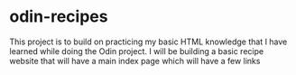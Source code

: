# odin-recipes
This project is to build on practicing my basic HTML knowledge that I have learned while doing the Odin project. I will be building a basic recipe website that will have a main index page which will have a few links
